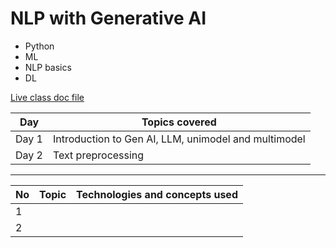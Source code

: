 # NLP with Generative AI
- Python
- ML
- NLP basics
- DL

[Live class doc file](https://docs.google.com/document/d/124teDrkk3PqdtLEVJQYTgF9OPVQ7ymWB-sdLotVhTM4/preview?tab=t.0)

|  Day   |                                                                                                  Topics covered|
|--------|----------------------------------------------------------------------------------------------------------------|
| Day 1  | Introduction to Gen AI, LLM, unimodel and multimodel |
| Day 2  | Text preprocessing                                                     |



-----------------------------------------------------------------------------------------------------------------------------



|No   |  Topic                                                                   | Technologies and concepts used |
|-----| -------------------------------------------------------------------------|--------------------------------|
|1    |                                                                          |                                |
|2    |                                                                          |                                |
